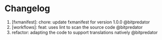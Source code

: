 # Changelog

<!-- ⚠⚠ Please follow the format provided ⚠⚠ -->
<!-- Always use "1." at the start instead of "2. " or "X. " as GitHub will auto renumber everything. -->
<!-- Use the following format below -->
<!--  1. [Changed Area] Title of changes - @github username  -->

<!-- Version 1.0.0 -->
1. [fxmanifest]: chore: update fxmanifest for version 1.0.0 @bitpredator
2. [workflows]: feat: uses lint to scan the source code @bitpredator
3. refactor: adapting the code to support translations natively @bitpredator